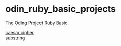 # odin_ruby_basic_projects
The Oding Project Ruby Basic

[caesar cipher](https://www.theodinproject.com/courses/ruby-programming/lessons/caesar-cipher)  
[substring](https://www.theodinproject.com/courses/ruby-programming/lessons/sub-strings)

